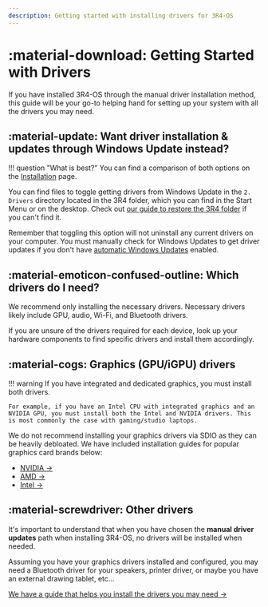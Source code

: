 ```yaml
---
description: Getting started with installing drivers for 3R4-OS
---
```


# :material-download: Getting Started with Drivers

If you have installed 3R4-OS through the manual driver installation method, this guide will be your go-to helping hand for setting up your system with all the drivers you may need.

## :material-update: Want driver installation & updates through Windows Update instead?

!!! question "What is best?"
    You can find a comparison of both options on the [Installation](../../installation.md#driver-updates) page.

You can find files to toggle getting drivers from Windows Update in the `2. Drivers` directory located in the 3R4 folder, which you can find in the Start Menu or on the desktop. Check out [our guide to restore the 3R4 folder](../../../general-faq/3R4-folder-missing.md) if you can't find it.

Remember that toggling this option will not uninstall any current drivers on your computer. You must manually check for Windows Updates to get driver updates if you don't have [automatic Windows Updates](../3R4-folder/general-configuration.md#automatic-updates) enabled.

## :material-emoticon-confused-outline: Which drivers do I need?

We recommend only installing the necessary drivers. Necessary drivers likely include GPU, audio, Wi-Fi, and Bluetooth drivers.

If you are unsure of the drivers required for each device, look up your hardware components to find specific drivers and install them accordingly.

## :material-cogs: Graphics (GPU/iGPU) drivers

!!! warning
    If you have integrated and dedicated graphics, you must install both drivers.
    
    For example, if you have an Intel CPU with integrated graphics and an NVIDIA GPU, you must install both the Intel and NVIDIA drivers. This is most commonly the case with gaming/studio laptops.

We do not recommend installing your graphics drivers via SDIO as they can be heavily debloated. We have included installation guides for popular graphics card brands below:

* [NVIDIA ->](../drivers/nvidia.md)
* [AMD ->](../drivers/amd.md)
* [Intel ->](../drivers/intel.md)

## :material-screwdriver: Other drivers

It's important to understand that when you have chosen the **manual driver updates** path when installing 3R4-OS, no drivers will be installed when needed.

Assuming you have your graphics drivers installed and configured, you may need a Bluetooth driver for your speakers, printer driver, or maybe you have an external drawing tablet, etc...

[We have a guide that helps you install the drivers you may need ->](others.md)
